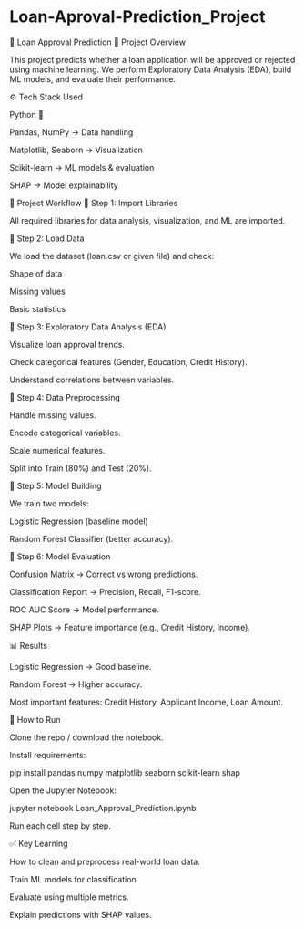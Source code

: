 # Loan-Aproval-Prediction_Project
📘 Loan Approval Prediction
📌 Project Overview

This project predicts whether a loan application will be approved or rejected using machine learning.
We perform Exploratory Data Analysis (EDA), build ML models, and evaluate their performance.

⚙️ Tech Stack Used

Python 🐍

Pandas, NumPy → Data handling

Matplotlib, Seaborn → Visualization

Scikit-learn → ML models & evaluation

SHAP → Model explainability

📂 Project Workflow
🔹 Step 1: Import Libraries

All required libraries for data analysis, visualization, and ML are imported.

🔹 Step 2: Load Data

We load the dataset (loan.csv or given file) and check:

Shape of data

Missing values

Basic statistics

🔹 Step 3: Exploratory Data Analysis (EDA)

Visualize loan approval trends.

Check categorical features (Gender, Education, Credit History).

Understand correlations between variables.

🔹 Step 4: Data Preprocessing

Handle missing values.

Encode categorical variables.

Scale numerical features.

Split into Train (80%) and Test (20%).

🔹 Step 5: Model Building

We train two models:

Logistic Regression (baseline model)

Random Forest Classifier (better accuracy).

🔹 Step 6: Model Evaluation

Confusion Matrix → Correct vs wrong predictions.

Classification Report → Precision, Recall, F1-score.

ROC AUC Score → Model performance.

SHAP Plots → Feature importance (e.g., Credit History, Income).

📊 Results

Logistic Regression → Good baseline.

Random Forest → Higher accuracy.

Most important features: Credit History, Applicant Income, Loan Amount.

🚀 How to Run

Clone the repo / download the notebook.

Install requirements:

pip install pandas numpy matplotlib seaborn scikit-learn shap


Open the Jupyter Notebook:

jupyter notebook Loan_Approval_Prediction.ipynb


Run each cell step by step.

✅ Key Learning

How to clean and preprocess real-world loan data.

Train ML models for classification.

Evaluate using multiple metrics.

Explain predictions with SHAP values.

